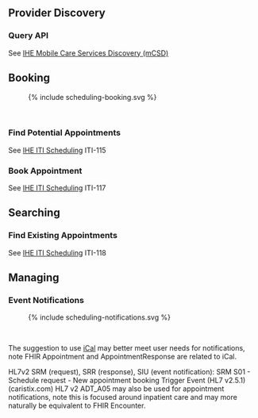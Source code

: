 

## Provider Discovery

### Query API

See [IHE Mobile Care Services Discovery (mCSD)](https://profiles.ihe.net/ITI/mCSD/index.html)

## Booking

<figure>{% include scheduling-booking.svg %}</figure>
<br clear="all"/>

### Find Potential Appointments

See [IHE ITI Scheduling](https://build.fhir.org/ig/IHE/ITI.Scheduling/index.html) ITI-115

### Book Appointment 

See [IHE ITI Scheduling](https://build.fhir.org/ig/IHE/ITI.Scheduling/index.html) ITI-117

## Searching 

### Find Existing Appointments

See [IHE ITI Scheduling](https://build.fhir.org/ig/IHE/ITI.Scheduling/index.html) ITI-118

## Managing

### Event Notifications

<figure>{% include scheduling-notifications.svg %}</figure>
<br clear="all"/>

The suggestion to use [iCal](https://www.ietf.org/rfc/rfc2445.txt) may better meet user needs for notifications, note FHIR Appointment and AppointmentResponse are related to iCal.

HL7v2 SRM (request), SRR (response), SIU (event notification): SRM S01 - Schedule request - New appointment booking Trigger Event (HL7 v2.5.1) (caristix.com)
HL7 v2 ADT_A05 may also be used for appointment notifications, note this is focused around inpatient care and may more naturally be equivalent to FHIR Encounter.
